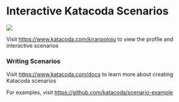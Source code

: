 # Interactive Katacoda Scenarios

[![](http://shields.katacoda.com/katacoda/kiranpoloju/count.svg)](https://www.katacoda.com/kiranpoloju "Get your profile on Katacoda.com")

Visit https://www.katacoda.com/kiranpoloju to view the profile and interactive scenarios

### Writing Scenarios
Visit https://www.katacoda.com/docs to learn more about creating Katacoda scenarios

For examples, visit https://github.com/katacoda/scenario-example
